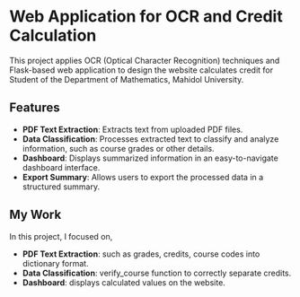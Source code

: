 # Web Application for OCR and Credit Calculation

This project applies OCR (Optical Character Recognition) techniques and Flask-based web application to design the website calculates credit for Student of the Department of Mathematics, Mahidol University.

## Features
- **PDF Text Extraction**: Extracts text from uploaded PDF files.
- **Data Classification**: Processes extracted text to classify and analyze information, such as course grades or other details.
- **Dashboard**: Displays summarized information in an easy-to-navigate dashboard interface.
- **Export Summary**: Allows users to export the processed data in a structured summary.

## My Work

In this project, I focused on,
- **PDF Text Extraction**: such as grades, credits, course codes into dictionary format.
- **Data Classification**: verify_course function to correctly separate credits.
- **Dashboard**: displays calculated values ​​on the website.
